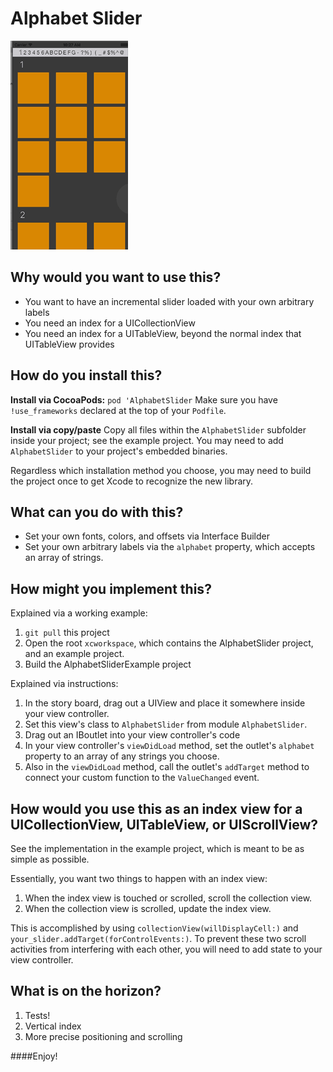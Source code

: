 # Alphabet Slider

![alt tag](demo.gif)

## Why would you want to use this?

* You want to have an incremental slider loaded with your own arbitrary labels
* You need an index for a UICollectionView
* You need an index for a UITableView, beyond the normal index that UITableView provides



## How do you install this?

**Install via CocoaPods:**
`pod 'AlphabetSlider`
Make sure you have `!use_frameworks` declared at the top of your `Podfile`.

**Install via copy/paste**
Copy all files within the `AlphabetSlider` subfolder inside your project; see the example project.  You may need to add `AlphabetSlider` to your project's embedded binaries.

Regardless which installation method you choose, you may need to build the project once to get Xcode to recognize the new library.



## What can you do with this?

* Set your own fonts, colors, and offsets via Interface Builder
* Set your own arbitrary labels via the `alphabet` property, which accepts an array of strings.



## How might you implement this?

Explained via a working example:

1. `git pull` this project
2. Open the root `xcworkspace`, which contains the AlphabetSlider project, and an example project.
3. Build the AlphabetSliderExample project

Explained via instructions:

1. In the story board, drag out a UIView and place it somewhere inside your view controller.
2. Set this view's class to `AlphabetSlider` from module `AlphabetSlider`.
3. Drag out an IBoutlet into your view controller's code
4. In your view controller's `viewDidLoad` method, set the outlet's `alphabet` property to an array of any strings you choose.
5. Also in the `viewDidLoad` method, call the outlet's `addTarget` method to connect your custom function to the `ValueChanged` event.




## How would you use this as an index view for a UICollectionView, UITableView, or UIScrollView?

See the implementation in the example project, which is meant to be as simple as possible.

Essentially, you want two things to happen with an index view:
1. When the index view is touched or scrolled, scroll the collection view.
2. When the collection view is scrolled, update the index view.

This is accomplished by using `collectionView(willDisplayCell:)` and `your_slider.addTarget(forControlEvents:)`.  To prevent these two scroll activities from interfering with each other, you will need to add state to your view controller.



## What is on the horizon?

1. Tests!
2. Vertical index
3. More precise positioning and scrolling



####Enjoy!
